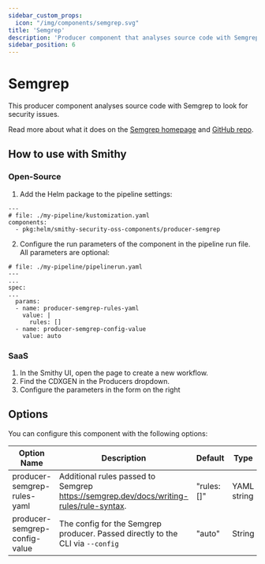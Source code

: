 ```yaml
---
sidebar_custom_props:
  icon: "/img/components/semgrep.svg"
title: 'Semgrep'
description: 'Producer component that analyses source code with Semgrep to look for security issues.'
sidebar_position: 6
---
```


# Semgrep

This producer component analyses source code with Semgrep to look for security issues.

Read more about what it does on the [Semgrep homepage](https://semgrep.dev/)
and [GitHub repo](https://github.com/semgrep/semgrep).

## How to use with Smithy

### Open-Source

1. Add the Helm package to the pipeline settings:

```
---
# file: ./my-pipeline/kustomization.yaml
components:
  - pkg:helm/smithy-security-oss-components/producer-semgrep
```

2. Configure the run parameters of the component in the pipeline run file. All parameters are optional:

```
# file: ./my-pipeline/pipelinerun.yaml
---
...
spec:
...
  params:
  - name: producer-semgrep-rules-yaml
    value: |
      rules: []
  - name: producer-semgrep-config-value
    value: auto
```

### SaaS

1. In the Smithy UI, open the page to create a new workflow.
2. Find the CDXGEN in the Producers dropdown.
3. Configure the parameters in the form on the right

## Options

You can configure this component with the following options:

| Option Name                   | Description                                                                            | Default     | Type        |
|-------------------------------|----------------------------------------------------------------------------------------|-------------|-------------|
| producer-semgrep-rules-yaml   | Additional rules passed to Semgrep https://semgrep.dev/docs/writing-rules/rule-syntax. | "rules: []" | YAML string |
| producer-semgrep-config-value | The config for the Semgrep producer. Passed directly to the CLI via `--config`         | "auto"      | String      |
